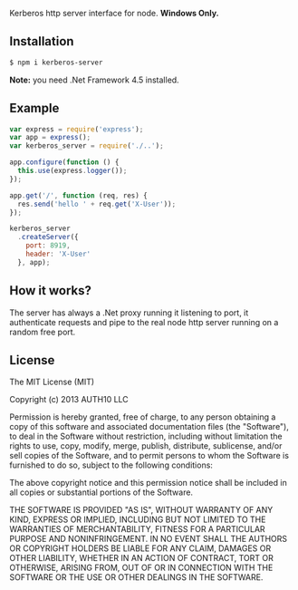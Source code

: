 Kerberos http server interface for node. __Windows Only.__

## Installation

~~~bash
$ npm i kerberos-server
~~~

__Note:__ you need .Net Framework 4.5 installed.

## Example

~~~javascript
var express = require('express');
var app = express();
var kerberos_server = require('./..');

app.configure(function () {
  this.use(express.logger());
});

app.get('/', function (req, res) {
  res.send('hello ' + req.get('X-User'));
});

kerberos_server
  .createServer({
    port: 8919,
    header: 'X-User'
  }, app);
~~~

## How it works?

The server has always a .Net proxy running it listening to port, it authenticate requests and pipe to the real node http server running on a random free port.

## License

The MIT License (MIT)

Copyright (c) 2013 AUTH10 LLC

Permission is hereby granted, free of charge, to any person obtaining a copy
of this software and associated documentation files (the "Software"), to deal
in the Software without restriction, including without limitation the rights
to use, copy, modify, merge, publish, distribute, sublicense, and/or sell
copies of the Software, and to permit persons to whom the Software is
furnished to do so, subject to the following conditions:

The above copyright notice and this permission notice shall be included in
all copies or substantial portions of the Software.

THE SOFTWARE IS PROVIDED "AS IS", WITHOUT WARRANTY OF ANY KIND, EXPRESS OR
IMPLIED, INCLUDING BUT NOT LIMITED TO THE WARRANTIES OF MERCHANTABILITY,
FITNESS FOR A PARTICULAR PURPOSE AND NONINFRINGEMENT. IN NO EVENT SHALL THE
AUTHORS OR COPYRIGHT HOLDERS BE LIABLE FOR ANY CLAIM, DAMAGES OR OTHER
LIABILITY, WHETHER IN AN ACTION OF CONTRACT, TORT OR OTHERWISE, ARISING FROM,
OUT OF OR IN CONNECTION WITH THE SOFTWARE OR THE USE OR OTHER DEALINGS IN
THE SOFTWARE.
